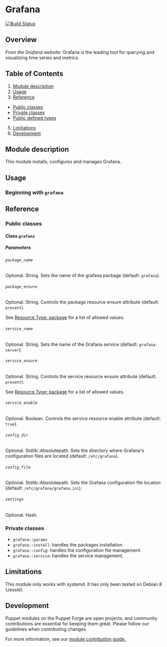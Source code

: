 # Grafana

[![Build Status](https://travis-ci.org/johanfleury/puppet-grafana.svg?branch=master)](https://travis-ci.org/johanfleury/puppet-grafana)

## Overview

*From the Grafana website*: Grafana is the leading tool for querying and
visualizing time series and metrics.


## Table of Contents

1. [Module description](#module-description)
2. [Usage](#usage)
3. [Reference](#reference)
  - [Public classes](#public-classes)
  - [Private classes](#private-classes)
  - [Public defined types](#public-defined-types)
5. [Limitations](#limitations)
6. [Development](#development)


## Module description

This module installs, configures and manages Grafana.


## Usage



### Beginning with `grafana`


## Reference

### Public classes

#### Class `grafana`

##### Parameters

###### `package_name`

Optional. String. Sets the name of the grafana package (default: `grafana`).

###### `package_ensure`

Optional. String. Controls the package resource ensure attribute (default:
`present`).

See [Resource Type:
package](https://docs.puppet.com/puppet/latest/types/package.html#package-attribute-ensure)
for a list of allowed values.

###### `service_name`

Optional. String. Sets the name of the Grafana service (default:
`grafana-server`).

###### `service_ensure`

Optional. String. Controls the service resource ensure attribute (default:
`present`).

See [Resource Type:
package](https://docs.puppet.com/puppet/latest/types/service.html#service-attribute-ensure)
for a list of allowed values.

###### `service_enable`

Optional. Boolean. Controls the service resource enable attribute (default:
`true`).

###### `config_dir`

Optional. Stdlib::Absolutepath. Sets the directory where Grafana's
configuration files are located (default: `/etc/grafana`).

###### `config_file`

Optional. Stdlib::Absolutepath. Sets the Grafana configuration file location
(default: `/etc/grafana/grafana.ini`).

###### `settings`

Optional. Hash.


### Private classes

* `grafana::params`
* `grafana::install`: handles the packages installation.
* `grafana::config`: handles the configuration file management.
* `grafana::service`: handles the service management.


## Limitations

This module only works with systemd. It has only been tested on Debian 8
(Jessie).


## Development

Puppet modules on the Puppet Forge are open projects, and community
contributions are essential for keeping them great. Please follow our
guidelines when contributing changes.

For more information, see our [module contribution
guide.](https://docs.puppetlabs.com/forge/contributing.html)
